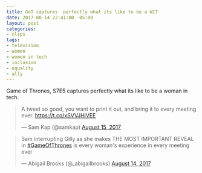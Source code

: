 ```yaml
---
title: GoT captures  perfectly what its like to be a WIT
date: 2017-08-14 22:41:00 -05:00
layout: post
categories:
- clips
tags:
- television
- women
- women in tech
- inclusion
- equality
- ally
---
```


Game of Thrones, S7E5 captures  perfectly what its like to be a woman in tech.

<blockquote class="twitter-tweet" data-lang="en"><p lang="en" dir="ltr">A tweet so good, you want to print it out, and bring it to every meeting ever. <a href="https://t.co/xSVVJHlVEE">https://t.co/xSVVJHlVEE</a></p>&mdash; Sam Kap (@samkap) <a href="https://twitter.com/samkap/status/897294545054027776">August 15, 2017</a></blockquote>
<script async src="//platform.twitter.com/widgets.js" charset="utf-8"></script>


<blockquote class="twitter-tweet" data-lang="en"><p lang="en" dir="ltr">Sam interrupting Gilly as she makes THE MOST IMPORTANT REVEAL in <a href="https://twitter.com/hashtag/GameOfThrones?src=hash">#GameOfThrones</a> is every woman&#39;s experience in every meeting ever</p>&mdash; Abigail Brooks (@_abigailbrooks) <a href="https://twitter.com/_abigailbrooks/status/896915708877131778">August 14, 2017</a></blockquote>
<script async src="//platform.twitter.com/widgets.js" charset="utf-8"></script>
